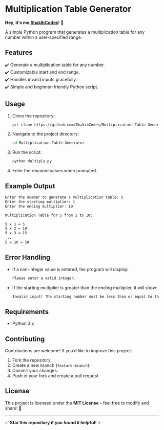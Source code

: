 # Multiplication Table Generator

**Hey, it's me [ShakibCodes](https://github.com/ShakibCodes)!** 👋  

A simple Python program that generates a multiplication table for any number within a user-specified range.

## Features
✔️ Generate a multiplication table for any number.  
✔️ Customizable start and end range.  
✔️ Handles invalid inputs gracefully.  
✔️ Simple and beginner-friendly Python script.

## Usage
1. Clone the repository:
   ```sh
   git clone https://github.com/ShakibCodes/Multiplication-Table-Generator.git
   ```
2. Navigate to the project directory:
   ```sh
   cd Multiplication-Table-Generator
   ```
3. Run the script:
   ```sh
   python Multiply.py
   ```
4. Enter the required values when prompted.

## Example Output
```sh
Enter the number to generate a multiplication table: 5
Enter the starting multiplier: 1
Enter the ending multiplier: 10

Multiplication Table for 5 from 1 to 10:

5 x 1 = 5
5 x 2 = 10
5 x 3 = 15
...
5 x 10 = 50
```

## Error Handling
- If a non-integer value is entered, the program will display:
  ```sh
  Please enter a valid integer.
  ```
- If the starting multiplier is greater than the ending multiplier, it will show:
  ```sh
  Invalid input! The starting number must be less than or equal to the ending number.
  ```

## Requirements
- Python 3.x

## Contributing
Contributions are welcome! If you’d like to improve this project:
1. Fork the repository.
2. Create a new branch (`feature-branch`).
3. Commit your changes.
4. Push to your fork and create a pull request.

## License
This project is licensed under the **MIT License** – feel free to modify and share! 🎉

---
✅ **Star this repository if you found it helpful!** ⭐

